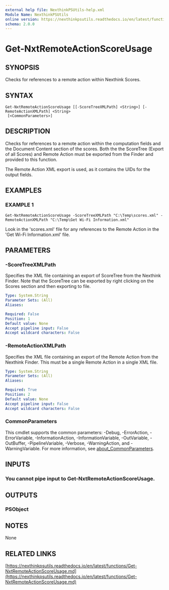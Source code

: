 ```yaml
---
external help file: NexthinkPSUtils-help.xml
Module Name: NexthinkPSUtils
online version: https://nexthinkpsutils.readthedocs.io/en/latest/functions/Get-NxtRemoteActionScoreUsage.md
schema: 2.0.0
---
```


# Get-NxtRemoteActionScoreUsage

## SYNOPSIS
Checks for references to a remote action within Nexthink Scores.

## SYNTAX

```
Get-NxtRemoteActionScoreUsage [[-ScoreTreeXMLPath] <String>] [-RemoteActionXMLPath] <String>
 [<CommonParameters>]
```

## DESCRIPTION
Checks for references to a remote action within the computation fields and the Document Content section of the scores.
Both the the ScoreTree (Export of all Scores) and Remote Action must be exported from the Finder and provided to this function.

The Remote Action XML export is used, as it contains the UIDs for the output fields.

## EXAMPLES

### EXAMPLE 1
```
Get-NxtRemoteActionScoreUsage -ScoreTreeXMLPath "C:\Temp\scores.xml" -RemoteActionXMLPath "C:\Temp\Get Wi-Fi Information.xml"
```

Look in the 'scores.xml' file for any references to the Remote Action in the 'Get Wi-Fi Information.xml' file.

## PARAMETERS

### -ScoreTreeXMLPath
Specifies the XML file containing an export of ScoreTree from the Nexthink Finder.
Note that the ScoreTree can be exported by right clicking on the Scores section and then exporting to file.

```yaml
Type: System.String
Parameter Sets: (All)
Aliases:

Required: False
Position: 1
Default value: None
Accept pipeline input: False
Accept wildcard characters: False
```

### -RemoteActionXMLPath
Specifies the XML file containing an export of the Remote Action from the Nexthink Finder.
This must be a single Remote Action in a single XML file.

```yaml
Type: System.String
Parameter Sets: (All)
Aliases:

Required: True
Position: 2
Default value: None
Accept pipeline input: False
Accept wildcard characters: False
```

### CommonParameters
This cmdlet supports the common parameters: -Debug, -ErrorAction, -ErrorVariable, -InformationAction, -InformationVariable, -OutVariable, -OutBuffer, -PipelineVariable, -Verbose, -WarningAction, and -WarningVariable. For more information, see [about_CommonParameters](http://go.microsoft.com/fwlink/?LinkID=113216).

## INPUTS

### You cannot pipe input to Get-NxtRemoteActionScoreUsage.
## OUTPUTS

### PSObject
## NOTES
None

## RELATED LINKS

[https://nexthinkpsutils.readthedocs.io/en/latest/functions/Get-NxtRemoteActionScoreUsage.md](https://nexthinkpsutils.readthedocs.io/en/latest/functions/Get-NxtRemoteActionScoreUsage.md)

